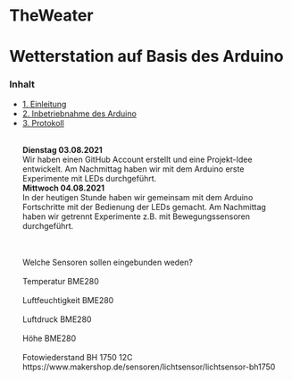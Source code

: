 # TheWeater
<h1>Wetterstation auf Basis des Arduino</h1>

<h3> Inhalt </h3>
<ul style="list-stlye-type:none">
<li><a href="#EINl">1. Einleitung</a></li>
<li><a href="#INBE">2. Inbetriebnahme des Arduino</a></li>
<li><a href="#Prot">3. Protokoll</a></li>
<br>
  <p><b>Dienstag 03.08.2021</b><br>
Wir haben einen GitHub Account erstellt und eine Projekt-Idee entwickelt. Am Nachmittag haben wir mit dem Arduino erste Experimente mit LEDs durchgeführt.<br>
<b>Mittwoch 04.08.2021</b><br>In der heutigen Stunde haben wir gemeinsam mit dem Arduino Fortschritte mit der Bedienung der LEDs gemacht. Am Nachmittag haben wir getrennt Experimente z.B. mit Bewegungssensoren durchgeführt.</p>
  
<p><br></br>Welche Sensoren sollen eingebunden weden?<br></br>Temperatur BME280<br></br>Luftfeuchtigkeit BME280<br></br>Luftdruck BME280<br></br>Höhe BME280<br></br>Fotowiederstand BH 1750 12C https://www.makershop.de/sensoren/lichtsensor/lichtsensor-bh1750 <br></br>
